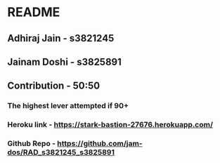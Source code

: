 # README

## Adhiraj Jain - s3821245
## Jainam Doshi - s3825891
## Contribution - 50:50


### The highest lever attempted if 90+

### Heroku link - https://stark-bastion-27676.herokuapp.com/
### Github Repo - https://github.com/jam-dos/RAD_s3821245_s3825891
